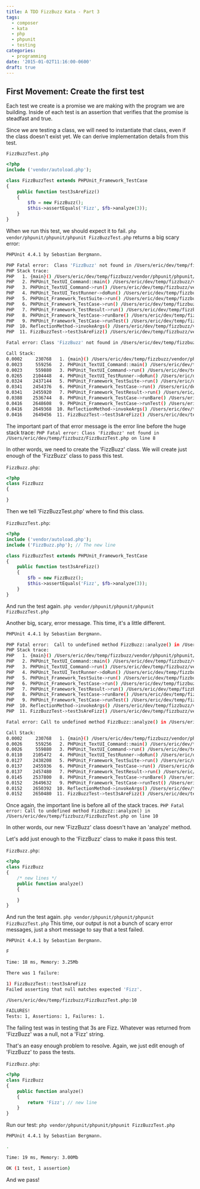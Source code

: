 ```yaml
---
title: A TDD FizzBuzz Kata - Part 3
tags:
  - composer
  - kata
  - php
  - phpunit
  - testing
categories: 
  - programming
date: '2015-01-02T11:16:00-0600'
draft: true
---
```


## First Movement: Create the first test

Each test we create is a promise we are making with the program we are building. Inside of each test is an assertion that verifies that the promise is steadfast and true.

Since we are testing a class, we will need to instantiate that class, even if the class doesn't exist yet. We can derive implementation details from this test.

`FizzBuzzTest.php`

```php
<?php
include ('vendor/autoload.php');

class FizzBuzzTest extends PHPUnit_Framework_TestCase
{
    public function test3sAreFizz()
    {
        $fb = new FizzBuzz();
        $this->assertEquals('Fizz', $fb->analyze(3));
    }
}
```

When we run this test, we should expect it to fail.
`php vendor/phpunit/phpunit/phpunit FizzBuzzTest.php` returns a big scary error:

```bash
PHPUnit 4.4.1 by Sebastian Bergmann.

PHP Fatal error:  Class 'FizzBuzz' not found in /Users/eric/dev/temp/fizzbuzz/FizzBuzzTest.php on line 8
PHP Stack trace:
PHP   1. {main}() /Users/eric/dev/temp/fizzbuzz/vendor/phpunit/phpunit/phpunit:0
PHP   2. PHPUnit_TextUI_Command::main() /Users/eric/dev/temp/fizzbuzz/vendor/phpunit/phpunit/phpunit:62
PHP   3. PHPUnit_TextUI_Command->run() /Users/eric/dev/temp/fizzbuzz/vendor/phpunit/phpunit/src/TextUI/Command.php:138
PHP   4. PHPUnit_TextUI_TestRunner->doRun() /Users/eric/dev/temp/fizzbuzz/vendor/phpunit/phpunit/src/TextUI/Command.php:186
PHP   5. PHPUnit_Framework_TestSuite->run() /Users/eric/dev/temp/fizzbuzz/vendor/phpunit/phpunit/src/TextUI/TestRunner.php:423
PHP   6. PHPUnit_Framework_TestCase->run() /Users/eric/dev/temp/fizzbuzz/vendor/phpunit/phpunit/src/Framework/TestSuite.php:751
PHP   7. PHPUnit_Framework_TestResult->run() /Users/eric/dev/temp/fizzbuzz/vendor/phpunit/phpunit/src/Framework/TestCase.php:722
PHP   8. PHPUnit_Framework_TestCase->runBare() /Users/eric/dev/temp/fizzbuzz/vendor/phpunit/phpunit/src/Framework/TestResult.php:643
PHP   9. PHPUnit_Framework_TestCase->runTest() /Users/eric/dev/temp/fizzbuzz/vendor/phpunit/phpunit/src/Framework/TestCase.php:766
PHP  10. ReflectionMethod->invokeArgs() /Users/eric/dev/temp/fizzbuzz/vendor/phpunit/phpunit/src/Framework/TestCase.php:881
PHP  11. FizzBuzzTest->test3sAreFizz() /Users/eric/dev/temp/fizzbuzz/vendor/phpunit/phpunit/src/Framework/TestCase.php:881

Fatal error: Class 'FizzBuzz' not found in /Users/eric/dev/temp/fizzbuzz/FizzBuzzTest.php on line 8

Call Stack:
0.0002     230768   1. {main}() /Users/eric/dev/temp/fizzbuzz/vendor/phpunit/phpunit/phpunit:0
0.0023     559256   2. PHPUnit_TextUI_Command::main() /Users/eric/dev/temp/fizzbuzz/vendor/phpunit/phpunit/phpunit:62
0.0023     559880   3. PHPUnit_TextUI_Command->run() /Users/eric/dev/temp/fizzbuzz/vendor/phpunit/phpunit/src/TextUI/Command.php:138
0.0265    2104448   4. PHPUnit_TextUI_TestRunner->doRun() /Users/eric/dev/temp/fizzbuzz/vendor/phpunit/phpunit/src/TextUI/Command.php:186
0.0324    2437144   5. PHPUnit_Framework_TestSuite->run() /Users/eric/dev/temp/fizzbuzz/vendor/phpunit/phpunit/src/TextUI/TestRunner.php:423
0.0341    2454376   6. PHPUnit_Framework_TestCase->run() /Users/eric/dev/temp/fizzbuzz/vendor/phpunit/phpunit/src/Framework/TestSuite.php:751
0.0341    2455920   7. PHPUnit_Framework_TestResult->run() /Users/eric/dev/temp/fizzbuzz/vendor/phpunit/phpunit/src/Framework/TestCase.php:722
0.0388    2536744   8. PHPUnit_Framework_TestCase->runBare() /Users/eric/dev/temp/fizzbuzz/vendor/phpunit/phpunit/src/Framework/TestResult.php:643
0.0416    2648608   9. PHPUnit_Framework_TestCase->runTest() /Users/eric/dev/temp/fizzbuzz/vendor/phpunit/phpunit/src/Framework/TestCase.php:766
0.0416    2649368  10. ReflectionMethod->invokeArgs() /Users/eric/dev/temp/fizzbuzz/vendor/phpunit/phpunit/src/Framework/TestCase.php:881
0.0416    2649456  11. FizzBuzzTest->test3sAreFizz() /Users/eric/dev/temp/fizzbuzz/vendor/phpunit/phpunit/src/Framework/TestCase.php:881
```

The important part of that error message is the error line before the huge stack trace: `PHP Fatal error: Class 'FizzBuzz' not found in /Users/eric/dev/temp/fizzbuzz/FizzBuzzTest.php on line 8`

In other words, we need to create the 'FizzBuzz' class. We will create just enough of the 'FizzBuzz' class to pass this test.

`FizzBuzz.php`:

```PHP
<?php
class FizzBuzz
{

}
```

Then we tell 'FizzBuzzTest.php' where to find this class.

`FizzBuzzTest.php`:

```PHP
<?php
include ('vendor/autoload.php');
include ('FizzBuzz.php'); // The new line

class FizzBuzzTest extends PHPUnit_Framework_TestCase
{
    public function test3sAreFizz()
    {
        $fb = new FizzBuzz();
        $this->assertEquals('Fizz', $fb->analyze(3));
    }
}
```

And run the test again. `php vendor/phpunit/phpunit/phpunit FizzBuzzTest.php`

Another big, scary, error message. This time, it's a little different.

```bash
PHPUnit 4.4.1 by Sebastian Bergmann.

PHP Fatal error:  Call to undefined method FizzBuzz::analyze() in /Users/eric/dev/temp/fizzbuzz/FizzBuzzTest.php on line 10
PHP Stack trace:
PHP   1. {main}() /Users/eric/dev/temp/fizzbuzz/vendor/phpunit/phpunit/phpunit:0
PHP   2. PHPUnit_TextUI_Command::main() /Users/eric/dev/temp/fizzbuzz/vendor/phpunit/phpunit/phpunit:62
PHP   3. PHPUnit_TextUI_Command->run() /Users/eric/dev/temp/fizzbuzz/vendor/phpunit/phpunit/src/TextUI/Command.php:138
PHP   4. PHPUnit_TextUI_TestRunner->doRun() /Users/eric/dev/temp/fizzbuzz/vendor/phpunit/phpunit/src/TextUI/Command.php:186
PHP   5. PHPUnit_Framework_TestSuite->run() /Users/eric/dev/temp/fizzbuzz/vendor/phpunit/phpunit/src/TextUI/TestRunner.php:423
PHP   6. PHPUnit_Framework_TestCase->run() /Users/eric/dev/temp/fizzbuzz/vendor/phpunit/phpunit/src/Framework/TestSuite.php:751
PHP   7. PHPUnit_Framework_TestResult->run() /Users/eric/dev/temp/fizzbuzz/vendor/phpunit/phpunit/src/Framework/TestCase.php:722
PHP   8. PHPUnit_Framework_TestCase->runBare() /Users/eric/dev/temp/fizzbuzz/vendor/phpunit/phpunit/src/Framework/TestResult.php:643
PHP   9. PHPUnit_Framework_TestCase->runTest() /Users/eric/dev/temp/fizzbuzz/vendor/phpunit/phpunit/src/Framework/TestCase.php:766
PHP  10. ReflectionMethod->invokeArgs() /Users/eric/dev/temp/fizzbuzz/vendor/phpunit/phpunit/src/Framework/TestCase.php:881
PHP  11. FizzBuzzTest->test3sAreFizz() /Users/eric/dev/temp/fizzbuzz/vendor/phpunit/phpunit/src/Framework/TestCase.php:881

Fatal error: Call to undefined method FizzBuzz::analyze() in /Users/eric/dev/temp/fizzbuzz/FizzBuzzTest.php on line 10

Call Stack:
0.0002     230768   1. {main}() /Users/eric/dev/temp/fizzbuzz/vendor/phpunit/phpunit/phpunit:0
0.0026     559256   2. PHPUnit_TextUI_Command::main() /Users/eric/dev/temp/fizzbuzz/vendor/phpunit/phpunit/phpunit:62
0.0026     559880   3. PHPUnit_TextUI_Command->run() /Users/eric/dev/temp/fizzbuzz/vendor/phpunit/phpunit/src/TextUI/Command.php:138
0.0110    2105472   4. PHPUnit_TextUI_TestRunner->doRun() /Users/eric/dev/temp/fizzbuzz/vendor/phpunit/phpunit/src/TextUI/Command.php:186
0.0127    2438208   5. PHPUnit_Framework_TestSuite->run() /Users/eric/dev/temp/fizzbuzz/vendor/phpunit/phpunit/src/TextUI/TestRunner.php:423
0.0137    2455936   6. PHPUnit_Framework_TestCase->run() /Users/eric/dev/temp/fizzbuzz/vendor/phpunit/phpunit/src/Framework/TestSuite.php:751
0.0137    2457480   7. PHPUnit_Framework_TestResult->run() /Users/eric/dev/temp/fizzbuzz/vendor/phpunit/phpunit/src/Framework/TestCase.php:722
0.0145    2537800   8. PHPUnit_Framework_TestCase->runBare() /Users/eric/dev/temp/fizzbuzz/vendor/phpunit/phpunit/src/Framework/TestResult.php:643
0.0152    2649632   9. PHPUnit_Framework_TestCase->runTest() /Users/eric/dev/temp/fizzbuzz/vendor/phpunit/phpunit/src/Framework/TestCase.php:766
0.0152    2650392  10. ReflectionMethod->invokeArgs() /Users/eric/dev/temp/fizzbuzz/vendor/phpunit/phpunit/src/Framework/TestCase.php:881
0.0152    2650480  11. FizzBuzzTest->test3sAreFizz() /Users/eric/dev/temp/fizzbuzz/vendor/phpunit/phpunit/src/Framework/TestCase.php:881
```

Once again, the important line is before all of the stack traces. `PHP Fatal error: Call to undefined method FizzBuzz::analyze() in /Users/eric/dev/temp/fizzbuzz/FizzBuzzTest.php on line 10`

In other words, our new 'FizzBuzz' class doesn't have an 'analyze' method.

Let's add just enough to the 'FizzBuzz' class to make it pass this test.

`FizzBuzz.php`:

```PHP
<?php
class FizzBuzz
{
    /* new lines */
    public function analyze()
    {

    }
}
```

And run the test again. `php vendor/phpunit/phpunit/phpunit FizzBuzzTest.php` This time, our output is not a bunch of scary error messages, just a short message to say that a test failed.

```bash
PHPUnit 4.4.1 by Sebastian Bergmann.

F

Time: 18 ms, Memory: 3.25Mb

There was 1 failure:

1) FizzBuzzTest::test3sAreFizz
Failed asserting that null matches expected 'Fizz'.

/Users/eric/dev/temp/fizzbuzz/FizzBuzzTest.php:10

FAILURES!
Tests: 1, Assertions: 1, Failures: 1.
```

The failing test was in testing that 3s are Fizz. Whatever was returned from 'FizzBuzz' was a null, not a 'Fizz' string.

That's an easy enough problem to resolve. Again, we just edit enough of 'FizzBuzz' to pass the tests.

`FizzBuzz.php`:

```PHP
<?php
class FizzBuzz
{
    public function analyze()
    {
        return 'Fizz'; // new line
    }
}
```

Run our test: `php vendor/phpunit/phpunit/phpunit FizzBuzzTest.php`

```bash
PHPUnit 4.4.1 by Sebastian Bergmann.

.

Time: 19 ms, Memory: 3.00Mb

OK (1 test, 1 assertion)
```

And we pass!

